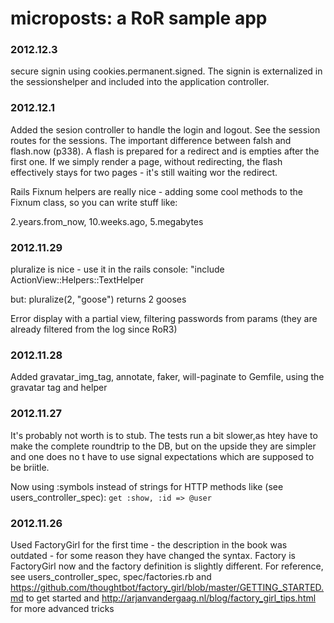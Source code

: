 # microposts: a RoR sample app

### 2012.12.3

secure signin using cookies.permanent.signed. The signin is externalized in  the sessionshelper and included into the application
controller.

### 2012.12.1

Added the sesion controller to handle the login and logout. See the session routes for the sessions. The important difference between falsh and flash.now (p338).
A flash is prepared for a redirect and is empties after the first one. If we simply render a page, without redirecting,
the flash effectively stays for two pages - it's still waiting wor the redirect.

Rails Fixnum helpers are really nice - adding some cool methods to the Fixnum class, so you can write stuff like:

2.years.from_now, 10.weeks.ago, 5.megabytes

### 2012.11.29

pluralize is nice - use it in the rails console: "include ActionView::Helpers::TextHelper

but: pluralize(2, "goose") returns 2 gooses

Error display with a partial view, filtering passwords from params (they are already filtered from the log since RoR3)

### 2012.11.28

Added gravatar_img_tag, annotate, faker, will-paginate to Gemfile, using the gravatar tag and helper

### 2012.11.27

It's probably not worth is to stub. The tests run a bit slower,as htey have to make the complete roundtrip to the DB,
but on the upside they are simpler and one does no t have to use signal expectations which are supposed to be briitle.

Now using :symbols instead of strings for HTTP methods like (see users_controller_spec):
      `get :show, :id => @user`


### 2012.11.26

Used FactoryGirl for the first time - the description in the book was outdated - for some reason they have changed the syntax.
Factory is FactoryGirl now and the factory definition is slightly different. For reference, see users_controller_spec, spec/factories.rb  and
https://github.com/thoughtbot/factory_girl/blob/master/GETTING_STARTED.md to get started and
http://arjanvandergaag.nl/blog/factory_girl_tips.html for more advanced tricks
